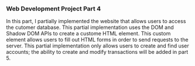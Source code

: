 ### Web Development Project Part 4

In this part, I partially implemented the website that allows users to access the cutomer database.
This partial implementation uses the DOM and Shadow DOM APIs to create a custome HTML element.
This custom element allows users to fill out HTML forms in order to send requests to the server.
This partial implementation only allows users to create and find user accounts; the ability to create and modify transactions will be added in part 5.
